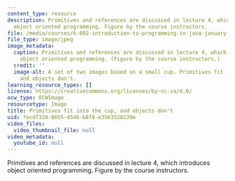 ```yaml
---
content_type: resource
description: Primitives and references are discussed in lecture 4, which introduces
  object oriented programming. Figure by the course instructors.
file: /media/courses/6-092-introduction-to-programming-in-java-january-iap-2010/fecdf32086554546b8f8e3563528239e_6-092iap10.jpg
file_type: image/jpeg
image_metadata:
  caption: Primitives and references are discussed in lecture 4, which introduces
    object oriented programming. (Figure by the course instructors.)
  credit: ''
  image-alt: A set of two images based on a small cup. Primitives fit into the cup,
    and objects don't.
learning_resource_types: []
license: https://creativecommons.org/licenses/by-nc-sa/4.0/
ocw_type: OCWImage
resourcetype: Image
title: Primitives fit into the cup, and objects don't
uid: fecdf320-8655-4546-b8f8-e3563528239e
video_files:
  video_thumbnail_file: null
video_metadata:
  youtube_id: null
---
```

Primitives and references are discussed in lecture 4, which introduces object oriented programming. Figure by the course instructors.